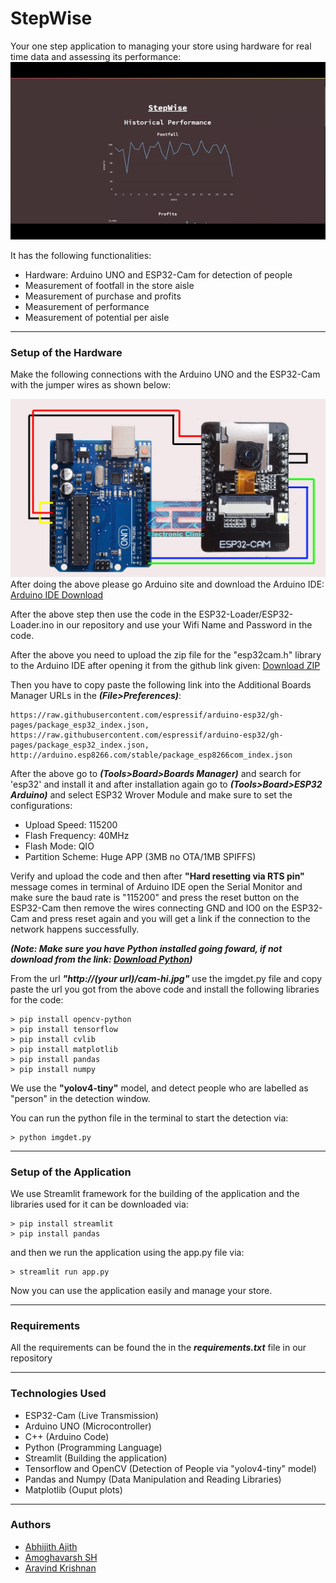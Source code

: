 # StepWise
Your one step application to managing your store using hardware for real time data and assessing its performance:
![](PrototypeImg/Application.gif)

It has the following functionalities:
* Hardware: Arduino UNO and ESP32-Cam for detection of people
* Measurement of footfall in the store aisle
* Measurement of purchase and profits
* Measurement of performance
* Measurement of potential per aisle
- - - -
### Setup of the Hardware
Make the following connections with the Arduino UNO and the ESP32-Cam with the jumper wires as shown below:

![](PrototypeImg/Connections.jpg)
After doing the above please go Arduino site and download the Arduino IDE: [Arduino IDE Download](https://www.arduino.cc/en/software)

After the above step then use the code in the ESP32-Loader/ESP32-Loader.ino in our repository and use your Wifi Name and Password in the code.

After the above you need to upload the zip file for the "esp32cam.h" library to the Arduino IDE after opening it from the github link given: [Download ZIP](https://github.com/yoursunny/esp32cam)

Then you have to copy paste the following link into the Additional Boards Manager URLs in the ***(File>Preferences)***:
```
https://raw.githubusercontent.com/espressif/arduino-esp32/gh-pages/package_esp32_index.json, https://raw.githubusercontent.com/espressif/arduino-esp32/gh-pages/package_esp32_index.json, http://arduino.esp8266.com/stable/package_esp8266com_index.json
```
After the above go to ***(Tools>Board>Boards Manager)*** and search for 'esp32' and install it 
and after installation again go to ***(Tools>Board>ESP32 Arduino)*** and select ESP32 Wrover Module and make sure to set the configurations:
* Upload Speed: 115200
* Flash Frequency: 40MHz
* Flash Mode: QIO
* Partition Scheme: Huge APP (3MB no OTA/1MB SPIFFS)

Verify and upload the code and then after **"Hard resetting via RTS pin"** message comes in terminal of Arduino IDE open the Serial Monitor and make sure the baud rate is "115200" and press the reset button on the ESP32-Cam then remove the wires connecting GND and IO0 on the ESP32-Cam and press reset again and you will get a link if the connection to the network happens successfully.

***(Note: Make sure you have Python installed going foward, if not download from the link: [Download Python](https://www.python.org/downloads/))***

From the url ***"http://(your url)/cam-hi.jpg"*** use the imgdet.py file and copy paste the url you got from the above code and install the following libraries for the code:
```
> pip install opencv-python
> pip install tensorflow
> pip install cvlib
> pip install matplotlib
> pip install pandas
> pip install numpy
```
We use the **"yolov4-tiny"** model, and detect people who are labelled as "person" in the detection window.

You can run the python file in the terminal to start the detection via:
```
> python imgdet.py
```
- - - -
### Setup of the Application

We use Streamlit framework for the building of the application and the libraries used for it can be downloaded via:
```
> pip install streamlit
> pip install pandas
```
and then we run the application using the app.py file via:
```
> streamlit run app.py
```
Now you can use the application easily and manage your store.
- - - -
### Requirements
All the requirements can be found the in the ***requirements.txt*** file in our repository
- - - -
### Technologies Used
* ESP32-Cam (Live Transmission)
* Arduino UNO (Microcontroller)
* C++ (Arduino Code)
* Python (Programming Language)
* Streamlit (Building the application)
* Tensorflow and OpenCV (Detection of People via "yolov4-tiny" model)
* Pandas and Numpy (Data Manipulation and Reading Libraries)
* Matplotlib (Ouput plots)
- - - -
### Authors
* [Abhijith Ajith](https://github.com/AAbhijithA)
* [Amoghavarsh SH](https://github.com/AsHtrich)
* [Aravind Krishnan](https://github.com/aravindk017)
